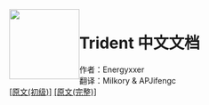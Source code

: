 <img src="http://www.cdnjson.com/images/2021/08/22/logo_transparent.png" style="float: left; width: 9em;"/>

# Trident 中文文档
作者：Energyxxer  
翻译：Milkory & APJifengc  
[[原文(初级)]](https://docs.google.com/document/d/1w_3ILt8-8s1VG-qv7cLLdIrTJTtbQvj2klh2xTnxQVw/edit#)
[[原文(完整)]](https://docs.google.com/document/d/1HW5A6KVgC8VIcwJm6bLv31bzqVtZsnFqXRInZ_BXstM/edit?)
